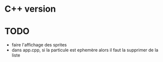 # C++ version

# TODO

- faire l'affichage des sprites
- dans app.cpp, si la particule est ephemère alors il faut la supprimer de la liste